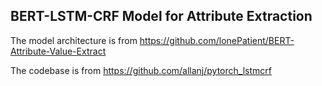 ## BERT-LSTM-CRF Model for Attribute Extraction

The model architecture is from https://github.com/lonePatient/BERT-Attribute-Value-Extract

The codebase is from https://github.com/allanj/pytorch_lstmcrf

